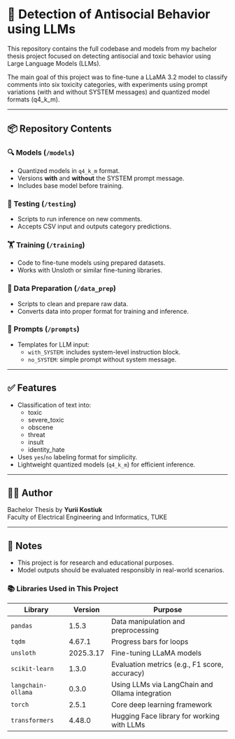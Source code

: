# 🧠 Detection of Antisocial Behavior using LLMs

This repository contains the full codebase and models from my bachelor thesis project focused on detecting antisocial and toxic behavior using Large Language Models (LLMs).

The main goal of this project was to fine-tune a LLaMA 3.2 model to classify comments into six toxicity categories, with experiments using prompt variations (with and without SYSTEM messages) and quantized model formats (q4_k_m).

---

## 📦 Repository Contents

### 🔍 Models (`/models`)
- Quantized models in `q4_k_m` format.
- Versions **with** and **without** the SYSTEM prompt message.
- Includes base model before training.

### 🧪 Testing (`/testing`)
- Scripts to run inference on new comments.
- Accepts CSV input and outputs category predictions.

### 🏋️ Training (`/training`)
- Code to fine-tune models using prepared datasets.
- Works with Unsloth or similar fine-tuning libraries.

### 🧹 Data Preparation (`/data_prep`)
- Scripts to clean and prepare raw data.
- Converts data into proper format for training and inference.

### 📄 Prompts (`/prompts`)
- Templates for LLM input:
  - `with_SYSTEM`: includes system-level instruction block.
  - `no_SYSTEM`: simple prompt without system message.

---

## ✅ Features

- Classification of text into:
  - toxic
  - severe_toxic
  - obscene
  - threat
  - insult
  - identity_hate
- Uses `yes`/`no` labeling format for simplicity.
- Lightweight quantized models (`q4_k_m`) for efficient inference.

---

## 🧑‍💻 Author

Bachelor Thesis by **Yurii Kostiuk**  
Faculty of Electrical Engineering and Informatics, TUKE

---

## 📌 Notes

- This project is for research and educational purposes.
- Model outputs should be evaluated responsibly in real-world scenarios.

### 📚 Libraries Used in This Project

| Library             | Version     | Purpose                                             |
|---------------------|-------------|-----------------------------------------------------|
| `pandas`            | 1.5.3       | Data manipulation and preprocessing                 |
| `tqdm`              | 4.67.1      | Progress bars for loops                             |
| `unsloth`           | 2025.3.17   | Fine-tuning LLaMA models                            |
| `scikit-learn`      | 1.3.0       | Evaluation metrics (e.g., F1 score, accuracy)       |
| `langchain-ollama`  | 0.3.0       | Using LLMs via LangChain and Ollama integration     |
| `torch`             | 2.5.1       | Core deep learning framework                        |
| `transformers`      | 4.48.0      | Hugging Face library for working with LLMs          |
